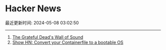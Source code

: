 # Hacker News

最近更新时间: 2024-05-08 03:02:50

--- 
1. [The Grateful Dead's Wall of Sound](https://audioacademy.in/the-grateful-deads-wall-of-sound/) 
2. [Show HN: Convert your Containerfile to a bootable OS](https://github.com/containers/podman-desktop-extension-bootc) 

